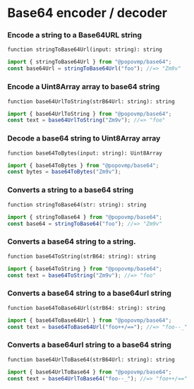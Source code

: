 # Base64 encoder / decoder

### Encode a string to a Base64URL string

`function stringToBase64Url(input: string): string`

```javascript
import { stringToBase64Url } from "@popovmp/base64";
const base64Url = stringToBase64Url("foo"); //=> "Zm9v"
```

### Encode a Uint8Array array to base64 string

`function base64UrlToString(strB64Url: string): string`

```javascript
import { base64UrlToString } from "@popovmp/base64";
const text = base64UrlToString("Zm9v"); //=> "foo"
```

### Decode a base64 string to Uint8Array array

`function base64ToBytes(input: string): Uint8Array`

```javascript
import { base64ToBytes } from "@popovmp/base64";
const bytes = base64ToBytes("Zm9v");
```

### Converts a string to a base64 string

`function stringToBase64(str: string): string`

```javascript
import { stringToBase64 } from "@popovmp/base64";
const base64 = stringToBase64("foo"); //=> "Zm9v"
```

### Converts a base64 string to a string.

`function base64ToString(strB64: string): string`

```javascript
import { base64ToString } from "@popovmp/base64";
const text = base64ToString("Zm9v"); //=> "foo"
```

### Converts a base64 string to a base64url string

`function base64ToBase64Url(strB64: string): string`

```javascript
import { base64ToBase64Url } from "@popovmp/base64";
const text = base64ToBase64Url("foo++/=="); //=> "foo--_"
```

### Converts a base64url string to a base64 string

`function base64UrlToBase64(strB64Url: string): string`

```javascript
import { base64UrlToBase64 } from "@popovmp/base64";
const text = base64UrlToBase64("foo--_"); //=> "foo++/=="
```
